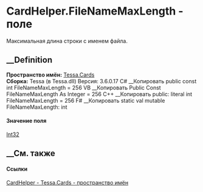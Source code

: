 # CardHelper.FileNameMaxLength - поле
Максимальная длина строки с именем файла.
## __Definition
 **Пространство имён:** [Tessa.Cards](N_Tessa_Cards.htm)  
 **Сборка:** Tessa (в Tessa.dll) Версия: 3.6.0.17
C# __Копировать
     public const int FileNameMaxLength = 256
VB __Копировать
     Public Const FileNameMaxLength As Integer = 256
C++ __Копировать
     public:
    literal int FileNameMaxLength = 256
F# __Копировать
     static val mutable FileNameMaxLength: int
#### Значение поля
[Int32](https://learn.microsoft.com/dotnet/api/system.int32)
##  __См. также
#### Ссылки
[CardHelper - ](T_Tessa_Cards_CardHelper.htm)
[Tessa.Cards - пространство имён](N_Tessa_Cards.htm)
